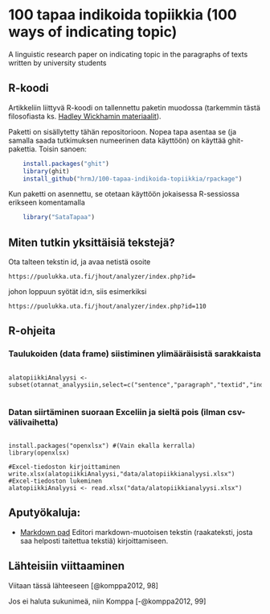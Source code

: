 # 100 tapaa indikoida topiikkia (100 ways of indicating topic)
A linguistic research paper on indicating topic in the paragraphs of texts written by university students

## R-koodi

Artikkeliin liittyvä R-koodi on tallennettu paketin muodossa (tarkemmin tästä
filosofiasta ks. [Hadley Wickhamin
materiaalit](http://r-pkgs.had.co.nz/intro.html)). 

Paketti on sisällytetty tähän repositorioon. Nopea tapa asentaa se (ja samalla
saada tutkimuksen numeerinen data käyttöön) on käyttää ghit-pakettia.
Toisin sanoen:

```r
    install.packages("ghit")
    library(ghit)
    install_github("hrmJ/100-tapaa-indikoida-topiikkia/rpackage")
```

Kun paketti on asennettu, se otetaan käyttöön jokaisessa R-sessiossa erikseen komentamalla

```r
    library("SataTapaa")
```

## Miten tutkin yksittäisiä tekstejä?

Ota talteen tekstin id, ja avaa netistä osoite

    https://puolukka.uta.fi/jhout/analyzer/index.php?id=

johon loppuun syötät id:n, siis esimerkiksi

    https://puolukka.uta.fi/jhout/analyzer/index.php?id=110

## R-ohjeita

### Taulukoiden (data frame) siistiminen  ylimääräisistä sarakkaista

```{r, echo=FALSE}

alatopiikkiAnalyysi <- subset(otannat_analyysiin,select=c("sentence","paragraph","textid","indicatorword","indicator.deprel","headverb_lemma","headverb_person","words_total"))


```

### Datan siirtäminen suoraan Exceliin ja sieltä pois (ilman csv-välivaihetta)

```{r, echo=FALSE}

install.packages("openxlsx") #(Vain ekalla kerralla)
library(openxlsx)

#Excel-tiedoston kirjoittaminen
write.xlsx(alatopiikkiAnalyysi,"data/alatopiikkianalyysi.xlsx")
#Excel-tiedoston lukeminen
alatopiikkiAnalyysi <- read.xlsx("data/alatopiikkianalyysi.xlsx")

```





## Aputyökaluja:

- [Markdown pad](http://www.markdownpad.com/download.html) Editori markdown-muotoisen tekstin (raakateksti, josta saa helposti taitettua tekstiä) kirjoittamiseen.

## Lähteisiin viittaaminen

Viitaan tässä lähteeseen [@komppa2012, 98]

Jos ei haluta sukunimeä, niin Komppa [-@komppa2012, 99] 
